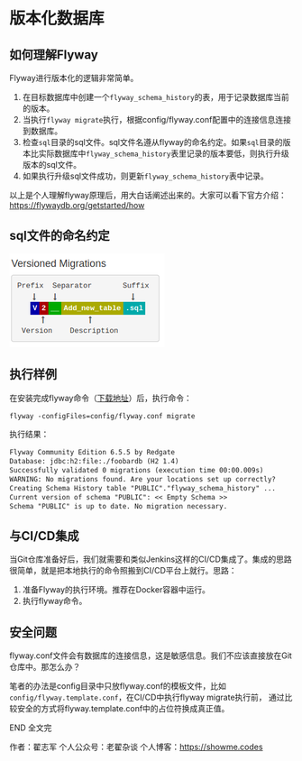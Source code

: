 # 版本化数据库

## 如何理解Flyway
Flyway进行版本化的逻辑非常简单。
1. 在目标数据库中创建一个`flyway_schema_history`的表，用于记录数据库当前的版本。
2. 当执行`flyway migrate`执行，根据config/flyway.conf配置中的连接信息连接到数据库。
3. 检查`sql`目录的sql文件。sql文件名遵从flyway的命名约定。如果`sql`目录的版本比实际数据库中`flyway_schema_history`表里记录的版本要低，则执行升级版本的sql文件。
4. 如果执行升级sql文件成功，则更新`flyway_schema_history`表中记录。

以上是个人理解flyway原理后，用大白话阐述出来的。大家可以看下官方介绍：https://flywaydb.org/getstarted/how

## sql文件的命名约定

![](./flywaydb.png)

## 执行样例
在安装完成flyway命令（[下载地址](https://flywaydb.org/documentation/commandline/)）后，执行命令：
```shell
flyway -configFiles=config/flyway.conf migrate
```

执行结果：
```build
Flyway Community Edition 6.5.5 by Redgate
Database: jdbc:h2:file:./foobardb (H2 1.4)
Successfully validated 0 migrations (execution time 00:00.009s)
WARNING: No migrations found. Are your locations set up correctly?
Creating Schema History table "PUBLIC"."flyway_schema_history" ...
Current version of schema "PUBLIC": << Empty Schema >>
Schema "PUBLIC" is up to date. No migration necessary.
```

## 与CI/CD集成
当Git仓库准备好后，我们就需要和类似Jenkins这样的CI/CD集成了。集成的思路很简单，就是把本地执行的命令照搬到CI/CD平台上就行。思路：
1. 准备Flyway的执行环境。推荐在Docker容器中运行。
2. 执行flyway命令。

## 安全问题
flyway.conf文件会有数据库的连接信息，这是敏感信息。我们不应该直接放在Git仓库中。那怎么办？

笔者的办法是config目录中只放flyway.conf的模板文件，比如`config/flyway.template.conf`，在CI/CD中执行flyway migrate执行前，
通过比较安全的方式将flyway.template.conf中的占位符换成真正值。


END 全文完

作者：翟志军 个人公众号：老翟杂谈  个人博客：https://showme.codes

